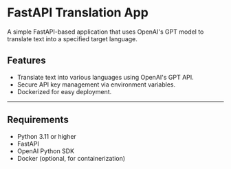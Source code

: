 # FastAPI Translation App

A simple FastAPI-based application that uses OpenAI's GPT model to translate text into a specified target language.

## Features
- Translate text into various languages using OpenAI's GPT API.
- Secure API key management via environment variables.
- Dockerized for easy deployment.

---

## Requirements
- Python 3.11 or higher
- FastAPI
- OpenAI Python SDK
- Docker (optional, for containerization)
